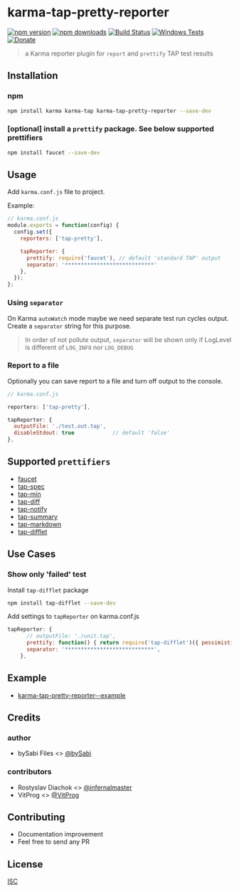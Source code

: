 # karma-tap-pretty-reporter

[![npm version](https://badge.fury.io/js/karma-tap-pretty-reporter.svg)](https://badge.fury.io/js/karma-tap-pretty-reporter)
[![npm downloads](https://img.shields.io/npm/dm/karma-tap-pretty-reporter.svg?style=flat-square)](https://www.npmjs.com/package/karma-tap-pretty-reporter)
[![Build Status](https://travis-ci.org/bySabi/karma-tap-pretty-reporter.svg?branch=master)](https://travis-ci.org/bySabi/karma-tap-pretty-reporter)
[![Windows Tests](https://img.shields.io/appveyor/ci/bySabi/karma-tap-pretty-reporter/master.svg?label=Windows%20Tests)](https://ci.appveyor.com/project/bySabi/karma-tap-pretty-reporter)
[![Donate](https://img.shields.io/badge/$-support-green.svg?style=flat-square)](https://paypal.me/bySabi/10)

> a Karma reporter plugin for `report` and `prettify` TAP test results


## Installation

### npm
```bash
npm install karma karma-tap karma-tap-pretty-reporter --save-dev
```

### [optional] install a `prettify` package. See below supported prettifiers
```bash
npm install faucet --save-dev
```

## Usage

Add `karma.conf.js` file to project.

Example:
```js
// karma.conf.js
module.exports = function(config) {
  config.set({
    reporters: ['tap-pretty'],

    tapReporter: {
      prettify: require('faucet'), // default 'standard TAP' output
      separator: '****************************'
    },
  });
};
```

### Using `separator`
On Karma `autoWatch` mode maybe we need separate test run cycles output. Create a `separator` string for this purpose.
> In order of not pollute output, `separator` will be shown only if LogLevel is different of `LOG_INFO` nor `LOG_DEBUG`

### Report to a file
Optionally you can save report to a file and turn off output to the console.

```js
// karma.conf.js

reporters: ['tap-pretty'],

tapReporter: {
  outputFile: './test.out.tap',
  disableStdout: true            // default 'false'
},

```

## Supported `prettifiers`
* [faucet](https://github.com/substack/faucet)
* [tap-spec](https://github.com/scottcorgan/tap-spec)
* [tap-min](https://github.com/gummesson/tap-min)
* [tap-diff](https://github.com/axross/tap-diff)
* [tap-notify](https://github.com/axross/tap-notify)
* [tap-summary](https://github.com/zoubin/tap-summary)
* [tap-markdown](https://github.com/Hypercubed/tap-markdown)
* [tap-difflet](https://github.com/namuol/tap-difflet)

## Use Cases

### Show only 'failed' test
Install `tap-difflet` package
```bash
npm install tap-difflet --save-dev
```
Add settings to `tapReporter` on karma.conf.js
```js
tapReporter: {
      // outputFile: './unit.tap',
      prettify: function() { return require('tap-difflet')({ pessimistic: true }); },
      separator: '****************************',
    },
```

## Example
- [karma-tap-pretty-reporter--example](https://github.com/bySabi/karma-tap-pretty-reporter/tree/example)

## Credits

### author
* bySabi Files <> [@bySabi](https://github.com/bySabi)

### contributors
* Rostyslav Diachok <> [@infernalmaster](https://github.com/infernalmaster)
* VitProg <> [@VitProg](https://github.com/VitProg)

## Contributing
* Documentation improvement
* Feel free to send any PR

## License

[ISC][isc-license]

[isc-license]:./LICENSE
